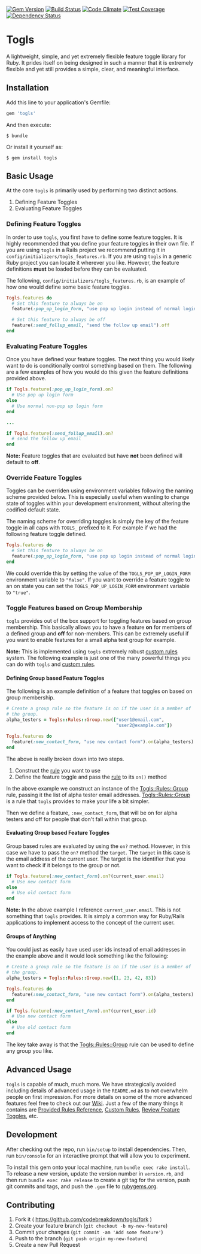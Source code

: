 [![Gem Version](https://badge.fury.io/rb/togls.svg)](http://badge.fury.io/rb/togls)
[![Build Status](https://travis-ci.org/codebreakdown/togls.svg?branch=master)](https://travis-ci.org/codebreakdown/togls)
[![Code Climate](https://codeclimate.com/github/codebreakdown/togls/badges/gpa.svg)](https://codeclimate.com/github/codebreakdown/togls)
[![Test Coverage](https://codeclimate.com/github/codebreakdown/togls/badges/coverage.svg)](https://codeclimate.com/github/codebreakdown/togls/coverage)
[![Dependency Status](https://gemnasium.com/codebreakdown/togls.svg)](https://gemnasium.com/codebreakdown/togls)

# Togls

A lightweight, simple, and yet extremely flexible feature toggle library
for Ruby. It prides itself on being designed in such a manner that it is
extremely flexible and yet still provides a simple, clear, and
meaningful interface.

## Installation

Add this line to your application's Gemfile:

```ruby
gem 'togls'
```

And then execute:

    $ bundle

Or install it yourself as:

    $ gem install togls

## Basic Usage

At the core `togls` is primarily used by performing two distinct
actions.

1. Defining Feature Toggles
2. Evaluating Feature Toggles

### Defining Feature Toggles

In order to use `togls`, you first have to define some feature toggles.
It is highly recommended that you define your feature toggles in their
own file. If you are using `togls` in a Rails project we recommend
putting it in `config/initializers/togls_features.rb`. If you are using
`togls` in a generic Ruby project you can locate it wherever you like.
However, the feature definitions **must** be loaded before they can be
evaluated.

The following, `config/initializers/togls_features.rb`, is an example of
how one would define some basic feature toggles.

```ruby
Togls.features do
  # Set this feature to always be on
  feature(:pop_up_login_form, "use pop up login instead of normal login").on 

  # Set this feature to always be off
  feature(:send_follup_email, "send the follow up email").off
end
```

### Evaluating Feature Toggles

Once you have defined your feature toggles. The next thing you would
likely want to do is conditionally control something based on them. The
following are a few examples of how you would do this given the feature
definitions provided above.

```ruby
if Togls.feature(:pop_up_login_form).on?
  # Use pop up login form
else
  # Use normal non-pop up login form
end

...

if Togls.feature(:send_follup_email).on?
  # send the follow up email
end
```

**Note:** Feature toggles that are evaluated but have **not** been
defined will default to **off**.

### Override Feature Toggles

Toggles can be overriden using environment variables following the
naming scheme provided below. This is especially useful when wanting to
change state of toggles within your development environment, without
altering the codified default state.

The naming scheme for overriding toggles is simply the key of the
feature toggle in all caps with `TOGLS_` prefixed to it. For example if
we had the following feature toggle defined.

```ruby
Togls.features do
  # Set this feature to always be on
  feature(:pop_up_login_form, "use pop up login instead of normal login").on
end
```

We could override this by setting the value of the
`TOGLS_POP_UP_LOGIN_FORM` environment variable to `"false"`. If you want
to override a feature toggle to an on state you can set the
`TOGLS_POP_UP_LOGIN_FORM` environment variable to `"true"`.

### Toggle Features based on Group Membership  

`togls` provides out of the box support for toggling features based on
group membership. This basically allows you to have a feature **on** for
members of a defined group and **off** for non-members. This can be
extremely useful if you want to enable features for a small alpha test
group for example.

**Note:** This is implemented using `togls` extremely robust [custom
rules](https://github.com/codebreakdown/togls/wiki/Custom-Rules) system.
The following example is just one of the many powerful things you can do
with `togls` and [custom
rules](https://github.com/codebreakdown/togls/wiki/Custom-Rules).

#### Defining Group based Feature Toggles

The following is an example definition of a feature that toggles on
based on group membership.

```ruby
# Create a group rule so the feature is on if the user is a member of
# the group.
alpha_testers = Togls::Rules::Group.new(["user1@email.com",
                                         "user2@example.com"])

Togls.features do
  feature(:new_contact_form, "use new contact form").on(alpha_testers)
end
```

The above is really broken down into two steps.

1. Construct the
   [rule](https://github.com/codebreakdown/togls/wiki/Provided-Rules-Reference)
   you want to use
2. Define the feature toggle and pass the
   [rule](https://github.com/codebreakdown/togls/wiki/Provided-Rules-Reference)
   to its `on()` method

In the above example we construct an instance of the
[Togls::Rules::Group](https://github.com/codebreakdown/togls/wiki/Provided-Rules-Reference#toglsrulesgroup)
rule, passing it the list of alpha tester email addresses.
[Togls::Rules::Group](https://github.com/codebreakdown/togls/wiki/Provided-Rules-Reference#toglsrulesgroup)
is a rule that `togls` provides to make your life a bit simpler.

Then we define a feature, `:new_contact_form`, that will be on for
alpha testers and off for people that don't fall within that group.

#### Evaluating Group based Feature Toggles

Group based rules are evaluated by using the `on?` method. However, in
this case we have to pass the `on?` method the `target`. The `target` in
this case is the email address of the current user. The target is the
identifier that you want to check if it belongs to the group or not.

```ruby
if Togls.feature(:new_contact_form).on?(current_user.email)
  # Use new contact form
else
  # Use old contact form
end
```

**Note:** In the above example I reference `current_user.email`. This is
not something that `togls` provides. It is simply a common way for
Ruby/Rails applications to implement access to the concept of the current user.

#### Groups of Anything

You could just as easily have used user ids instead of email addresses
in the example above and it would look something like the following:

```ruby
# Create a group rule so the feature is on if the user is a member of
# the group.
alpha_testers = Togls::Rules::Group.new([1, 23, 42, 83])

Togls.features do
  feature(:new_contact_form, "use new contact form").on(alpha_testers)
end
```

```ruby
if Togls.feature(:new_contact_form).on?(current_user.id)
  # Use new contact form
else
  # Use old contact form
end
```

The key take away is that the
[Togls::Rules::Group](https://github.com/codebreakdown/togls/wiki/Provided-Rules-Reference#toglsrulesgroup)
rule can be used to define any group you like.

## Advanced Usage

`togls` is capable of much, much more. We have strategically avoided
including details of advanced usage in the `README.md` as to not
overwhelm people on first impression. For more details on some of the
more advanced features feel free to check out our
[Wiki](https://github.com/codebreakdown/togls/wiki). Just a few of the
many things it contains are [Provided Rules
Reference](https://github.com/codebreakdown/togls/wiki/Provided-Rules-Reference),
[Custom
Rules](https://github.com/codebreakdown/togls/wiki/Custom-Rules),
[Review Feature
Toggles](https://github.com/codebreakdown/togls/wiki/Review-Feature-Toggles),
etc.

## Development

After checking out the repo, run `bin/setup` to install dependencies. Then, run `bin/console` for an interactive prompt that will allow you to experiment.

To install this gem onto your local machine, run `bundle exec rake install`. To release a new version, update the version number in `version.rb`, and then run `bundle exec rake release` to create a git tag for the version, push git commits and tags, and push the `.gem` file to [rubygems.org](https://rubygems.org).

## Contributing

1. Fork it ( https://github.com/codebreakdown/togls/fork )
2. Create your feature branch (`git checkout -b my-new-feature`)
3. Commit your changes (`git commit -am 'Add some feature'`)
4. Push to the branch (`git push origin my-new-feature`)
5. Create a new Pull Request
